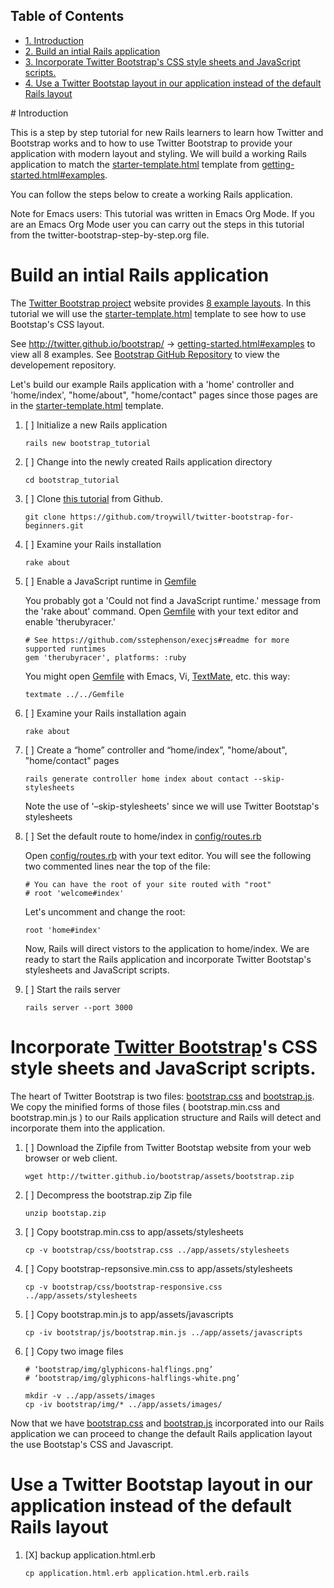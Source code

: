 <div id="table-of-contents">
<h2>Table of Contents</h2>
<div id="text-table-of-contents">
<ul>
<li><a href="#sec-1">1. Introduction</a></li>
<li><a href="#sec-2">2. Build an intial Rails application</a></li>
<li><a href="#sec-3">3. Incorporate Twitter Bootstrap's CSS style sheets and JavaScript scripts.</a></li>
<li><a href="#sec-4">4. Use a Twitter Bootstap layout in our application instead of the default Rails layout</a></li>
</ul>
</div>
</div>
# Introduction

This is a step by step tutorial for new Rails learners to learn how
Twitter and Bootstrap works and to how to use Twitter Bootstrap to provide
your application with modern layout and styling. We will build a working
Rails application to match the [starter-template.html](http://twitter.github.io/bootstrap/examples/starter-template.html) template from
[getting-started.html#examples](http://twitter.github.io/bootstrap/getting-started.html#examples).

You can follow the steps below to create a working Rails application.

Note for Emacs users: This tutorial was written in Emacs Org Mode. If
you are an Emacs Org Mode user you can carry out the steps in this tutorial
from the twitter-bootstrap-step-by-step.org file.

# Build an intial Rails application

The [Twitter Bootstrap project](http://twitter.github.io/bootstrap/index.html) website provides [8 example layouts](http://twitter.github.io/bootstrap/getting-started.html#examples). In this tutorial we
will use the [starter-template.html](http://twitter.github.io/bootstrap/examples/starter-template.html) template to see how to use Bootstap's CSS layout.

See [<http://twitter.github.io/bootstrap/>](http://twitter.github.io/bootstrap/) -> [getting-started.html#examples](http://twitter.github.io/bootstrap/getting-started.html#examples) to view all 8 examples.
See [Bootstrap GitHub Repository](https://github.com/twitter/bootstrap) to view the developement repository.

Let's build our example Rails application with a 'home' controller
and 'home/index', "home/about", "home/contact" pages since those pages
are in the [starter-template.html](http://twitter.github.io/bootstrap/examples/starter-template.html) template.

1.  [ ] Initialize a new Rails application
    
        rails new bootstrap_tutorial

2.  [ ] Change into the newly created Rails application directory
    
        cd bootstrap_tutorial

3.  [ ] Clone [this tutorial](https://github.com/troywill/twitter-bootstrap-for-beginners) from Github.
    
        git clone https://github.com/troywill/twitter-bootstrap-for-beginners.git

4.  [ ] Examine your Rails installation
    
        rake about

5.  [ ] Enable a JavaScript runtime in [Gemfile](../Gemfile)
    
    You probably got a 'Could not find a JavaScript runtime.' message from the
    'rake about' command. Open [Gemfile](../Gemfile) with your text editor and enable 'therubyracer.'
    
        # See https://github.com/sstephenson/execjs#readme for more supported runtimes
        gem 'therubyracer', platforms: :ruby
    
    You might open [Gemfile](../Gemfile) with Emacs, Vi, [TextMate](http://macromates.com/), etc. this way:
    
        textmate ../../Gemfile

6.  [ ] Examine your Rails installation again
    
        rake about

7.  [ ] Create a “home” controller and “home/index”, "home/about", "home/contact" pages
    
        rails generate controller home index about contact --skip-stylesheets
    
    Note the use of '&#x2013;skip-stylesheets' since we will use Twitter Bootstap's stylesheets

8.  [ ] Set the default route to home/index in [config/routes.rb](../config/routes.rb)
    
    Open [config/routes.rb](../config/routes.rb)  with your text editor. You will see the following
    two commented lines near the top of the file:
    
        # You can have the root of your site routed with "root"
        # root 'welcome#index'
    
    
    Let's uncomment and change the root:
    
        root 'home#index'
    
    Now, Rails will direct vistors to the application to home/index. We are
    ready to start the Rails application and incorporate Twitter Bootstap's
    stylesheets and JavaScript scripts.

9.  [ ] Start the rails server
    
        rails server --port 3000

# Incorporate [Twitter Bootstrap](http://twitter.github.io/bootstrap/)'s CSS style sheets and JavaScript scripts.

The heart of Twitter Bootstrap is two files: [bootstrap.css](https://github.com/twitter/bootstrap/blob/master/docs/assets/css/bootstrap.css) and [bootstrap.js](https://github.com/twitter/bootstrap/blob/master/docs/assets/js/bootstrap.js). We copy
the minified forms of those files ( bootstrap.min.css and bootstrap.min.js ) to our
Rails application structure and Rails will detect and incorporate them into the application.

1.  [ ] Download the Zipfile from Twitter Bootstap website from your web browser or web client.
    
        wget http://twitter.github.io/bootstrap/assets/bootstrap.zip

2.  [ ] Decompress the bootstrap.zip Zip file
    
        unzip bootstap.zip

3.  [ ] Copy bootstrap.min.css to app/assets/stylesheets
    
        cp -v bootstrap/css/bootstrap.css ../app/assets/stylesheets

4.  [ ] Copy bootstrap-repsonsive.min.css to app/assets/stylesheets
    
        cp -v bootstrap/css/bootstrap-responsive.css ../app/assets/stylesheets

5.  [ ] Copy bootstrap.min.js to app/assets/javascripts
    
        cp -iv bootstrap/js/bootstrap.min.js ../app/assets/javascripts

6.  [ ] Copy two image files
    
        # ‘bootstrap/img/glyphicons-halflings.png’
        # ‘bootstrap/img/glyphicons-halflings-white.png’
        
        mkdir -v ../app/assets/images
        cp -iv bootstrap/img/* ../app/assets/images/

Now that we have [bootstrap.css](https://github.com/twitter/bootstrap/blob/master/docs/assets/css/bootstrap.css) and [bootstrap.js](https://github.com/twitter/bootstrap/blob/master/docs/assets/js/bootstrap.js) incorporated into our Rails
application we can proceed to change the default Rails application layout
the use Bootstap's CSS and Javascript.

# Use a Twitter Bootstap layout in our application instead of the default Rails layout

1.  [X] backup application.html.erb
    
        cp application.html.erb application.html.erb.rails

